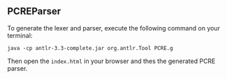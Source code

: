 ## PCREParser

To generate the lexer and parser, execute the following command on your terminal:

```
java -cp antlr-3.3-complete.jar org.antlr.Tool PCRE.g
```

Then open the `index.html` in your browser and thes the generated PCRE parser.
